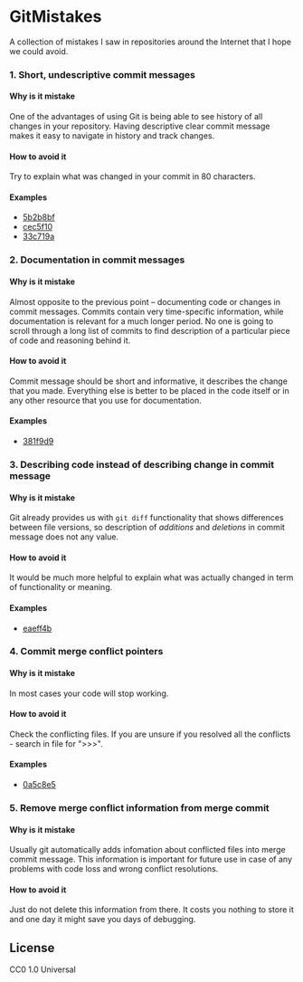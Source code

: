 # GitMistakes

A collection of mistakes I saw in repositories around the Internet that I hope we could avoid.

### 1. Short, undescriptive commit messages

#### Why is it mistake

One of the advantages of using Git is being able to see history of all changes in your repository. Having descriptive clear commit message makes it easy to navigate in history and track changes.

#### How to avoid it

Try to explain what was changed in your commit in 80 characters.

#### Examples

- [5b2b8bf](https://github.com/MunGell/GitMistakes/commit/15b47b41ac8ac0f44a84e6893bb9222a1949ee72)
- [cec5f10](https://github.com/MunGell/GitMistakes/commit/cec5f1038b4f2e714324d914520b74bf6ecaae31)
- [33c719a](https://github.com/MunGell/GitMistakes/commit/33c719aa18c98fbbac3f70b07a5f802e13a38ddf)

### 2. Documentation in commit messages

#### Why is it mistake

Almost opposite to the previous point – documenting code or changes in commit messages. Commits contain very time-specific information, while documentation is relevant for a much longer period. No one is going to scroll through a long list of commits to find description of a particular piece of code and reasoning behind it.

#### How to avoid it

Commit message should be short and informative, it describes the change that you made. Everything else is better to be placed in the code itself or in any other resource that you use for documentation.

#### Examples

- [381f9d9](https://github.com/MunGell/GitMistakes/commit/381f9d931e1e8f678f3f0f9da6de0ea558d3d1b9)

### 3. Describing code instead of describing change in commit message

#### Why is it mistake

Git already provides us with `git diff` functionality that shows differences between file versions, so description of _additions_ and _deletions_ in commit message does not any value.

#### How to avoid it

It would be much more helpful to explain what was actually changed in term of functionality or meaning.

#### Examples

- [eaeff4b](https://github.com/MunGell/GitMistakes/commit/eaeff4ba46f78c5d3b7e1d106e358b8148a78245)

### 4. Commit merge conflict pointers

#### Why is it mistake

In most cases your code will stop working.

#### How to avoid it

Check the conflicting files.
If you are unsure if you resolved all the conflicts - search in file for ">>>".

#### Examples

- [0a5c8e5](https://github.com/MunGell/GitMistakes/commit/0a5c8e54ae6a892360d2da0baa2b529d5d76f62a)

### 5. Remove merge conflict information from merge commit

#### Why is it mistake

Usually git automatically adds infomation about conflicted files into merge commit message. This information is important for future use in case of any problems with code loss and wrong conflict resolutions.

#### How to avoid it

Just do not delete this information from there. It costs you nothing to store it  and one day it might save you days of debugging.

## License

CC0 1.0 Universal
